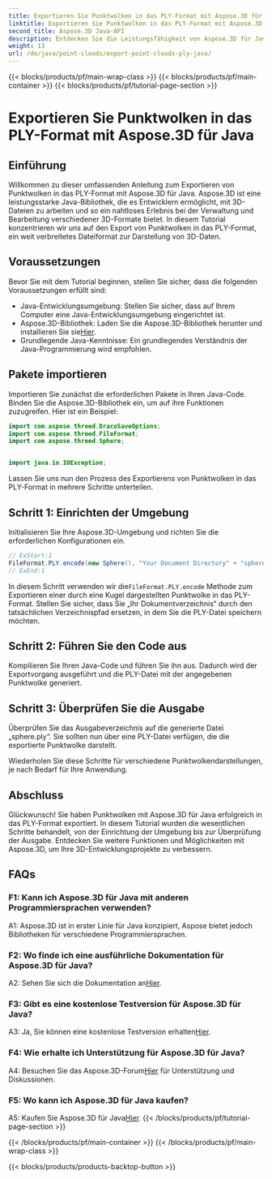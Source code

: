 ```yaml
---
title: Exportieren Sie Punktwolken in das PLY-Format mit Aspose.3D für Java
linktitle: Exportieren Sie Punktwolken in das PLY-Format mit Aspose.3D für Java
second_title: Aspose.3D Java-API
description: Entdecken Sie die Leistungsfähigkeit von Aspose.3D für Java beim Exportieren von Punktwolken in das PLY-Format. Befolgen Sie unsere Schritt-für-Schritt-Anleitung für eine nahtlose 3D-Entwicklung.
weight: 13
url: /de/java/point-clouds/export-point-clouds-ply-java/
---
```


{{< blocks/products/pf/main-wrap-class >}}
{{< blocks/products/pf/main-container >}}
{{< blocks/products/pf/tutorial-page-section >}}

# Exportieren Sie Punktwolken in das PLY-Format mit Aspose.3D für Java

## Einführung

Willkommen zu dieser umfassenden Anleitung zum Exportieren von Punktwolken in das PLY-Format mit Aspose.3D für Java. Aspose.3D ist eine leistungsstarke Java-Bibliothek, die es Entwicklern ermöglicht, mit 3D-Dateien zu arbeiten und so ein nahtloses Erlebnis bei der Verwaltung und Bearbeitung verschiedener 3D-Formate bietet. In diesem Tutorial konzentrieren wir uns auf den Export von Punktwolken in das PLY-Format, ein weit verbreitetes Dateiformat zur Darstellung von 3D-Daten.

## Voraussetzungen

Bevor Sie mit dem Tutorial beginnen, stellen Sie sicher, dass die folgenden Voraussetzungen erfüllt sind:

- Java-Entwicklungsumgebung: Stellen Sie sicher, dass auf Ihrem Computer eine Java-Entwicklungsumgebung eingerichtet ist.
-  Aspose.3D-Bibliothek: Laden Sie die Aspose.3D-Bibliothek herunter und installieren Sie sie[Hier](https://releases.aspose.com/3d/java/).
- Grundlegende Java-Kenntnisse: Ein grundlegendes Verständnis der Java-Programmierung wird empfohlen.

## Pakete importieren

Importieren Sie zunächst die erforderlichen Pakete in Ihren Java-Code. Binden Sie die Aspose.3D-Bibliothek ein, um auf ihre Funktionen zuzugreifen. Hier ist ein Beispiel:

```java
import com.aspose.threed.DracoSaveOptions;
import com.aspose.threed.FileFormat;
import com.aspose.threed.Sphere;


import java.io.IOException;
```

Lassen Sie uns nun den Prozess des Exportierens von Punktwolken in das PLY-Format in mehrere Schritte unterteilen.

## Schritt 1: Einrichten der Umgebung

Initialisieren Sie Ihre Aspose.3D-Umgebung und richten Sie die erforderlichen Konfigurationen ein.

```java
// ExStart:1
FileFormat.PLY.encode(new Sphere(), "Your Document Directory" + "sphere.ply");
// ExEnd:1
```

 In diesem Schritt verwenden wir die`FileFormat.PLY.encode` Methode zum Exportieren einer durch eine Kugel dargestellten Punktwolke in das PLY-Format. Stellen Sie sicher, dass Sie „Ihr Dokumentverzeichnis“ durch den tatsächlichen Verzeichnispfad ersetzen, in dem Sie die PLY-Datei speichern möchten.

## Schritt 2: Führen Sie den Code aus

Kompilieren Sie Ihren Java-Code und führen Sie ihn aus. Dadurch wird der Exportvorgang ausgeführt und die PLY-Datei mit der angegebenen Punktwolke generiert.

## Schritt 3: Überprüfen Sie die Ausgabe

Überprüfen Sie das Ausgabeverzeichnis auf die generierte Datei „sphere.ply“. Sie sollten nun über eine PLY-Datei verfügen, die die exportierte Punktwolke darstellt.

Wiederholen Sie diese Schritte für verschiedene Punktwolkendarstellungen, je nach Bedarf für Ihre Anwendung.

## Abschluss

Glückwunsch! Sie haben Punktwolken mit Aspose.3D für Java erfolgreich in das PLY-Format exportiert. In diesem Tutorial wurden die wesentlichen Schritte behandelt, von der Einrichtung der Umgebung bis zur Überprüfung der Ausgabe. Entdecken Sie weitere Funktionen und Möglichkeiten mit Aspose.3D, um Ihre 3D-Entwicklungsprojekte zu verbessern.

## FAQs

### F1: Kann ich Aspose.3D für Java mit anderen Programmiersprachen verwenden?

A1: Aspose.3D ist in erster Linie für Java konzipiert, Aspose bietet jedoch Bibliotheken für verschiedene Programmiersprachen.

### F2: Wo finde ich eine ausführliche Dokumentation für Aspose.3D für Java?

 A2: Sehen Sie sich die Dokumentation an[Hier](https://reference.aspose.com/3d/java/).

### F3: Gibt es eine kostenlose Testversion für Aspose.3D für Java?

 A3: Ja, Sie können eine kostenlose Testversion erhalten[Hier](https://releases.aspose.com/).

### F4: Wie erhalte ich Unterstützung für Aspose.3D für Java?

 A4: Besuchen Sie das Aspose.3D-Forum[Hier](https://forum.aspose.com/c/3d/18) für Unterstützung und Diskussionen.

### F5: Wo kann ich Aspose.3D für Java kaufen?

 A5: Kaufen Sie Aspose.3D für Java[Hier](https://purchase.aspose.com/buy).
{{< /blocks/products/pf/tutorial-page-section >}}

{{< /blocks/products/pf/main-container >}}
{{< /blocks/products/pf/main-wrap-class >}}

{{< blocks/products/products-backtop-button >}}
